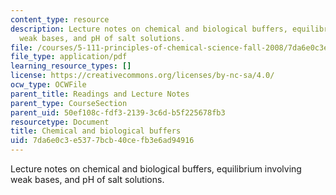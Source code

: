 ```yaml
---
content_type: resource
description: Lecture notes on chemical and biological buffers, equilibrium involving
  weak bases, and pH of salt solutions.
file: /courses/5-111-principles-of-chemical-science-fall-2008/7da6e0c3e5377bcb40cefb3e6ad94916_lecnotes22.pdf
file_type: application/pdf
learning_resource_types: []
license: https://creativecommons.org/licenses/by-nc-sa/4.0/
ocw_type: OCWFile
parent_title: Readings and Lecture Notes
parent_type: CourseSection
parent_uid: 50ef108c-fdf3-2139-3c6d-b5f225678fb3
resourcetype: Document
title: Chemical and biological buffers
uid: 7da6e0c3-e537-7bcb-40ce-fb3e6ad94916
---
```

Lecture notes on chemical and biological buffers, equilibrium involving weak bases, and pH of salt solutions.